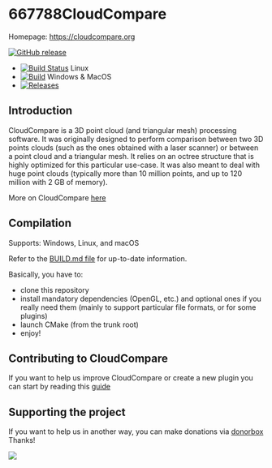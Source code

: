 667788CloudCompare
============

Homepage: https://cloudcompare.org

[![GitHub release](https://img.shields.io/github/release/cloudcompare/trunk.svg)](https://github.com/cloudcompare/trunk/releases)

- [![Build Status](https://travis-ci.org/CloudCompare/CloudCompare.svg?branch=master)](https://travis-ci.org/CloudCompare/CloudCompare) Linux
- [![Build](https://github.com/CloudCompare/CloudCompare/workflows/Build/badge.svg?branch=master)](https://github.com/CloudCompare/CloudCompare/actions?query=workflow%3ABuild+branch%3Amaster) Windows & MacOS
- [![Releases](https://coderelease.io/badge/CloudCompare/CloudCompare)](https://coderelease.io/github/repository/CloudCompare/CloudCompare)

Introduction
------------

CloudCompare is a 3D point cloud (and triangular mesh) processing software.
It was originally designed to perform comparison between two 3D points clouds
(such as the ones obtained with a laser scanner) or between a point cloud and a
triangular mesh. It relies on an octree structure that is highly optimized for
this particular use-case. It was also meant to deal with huge point
clouds (typically more than 10 million points, and up to 120 million with 2 GB
of memory).

More on CloudCompare [here](http://en.wikipedia.org/wiki/CloudCompare)

Compilation
-----------

Supports: Windows, Linux, and macOS

Refer to the [BUILD.md file](BUILD.md) for up-to-date information.

Basically, you have to:
- clone this repository
- install mandatory dependencies (OpenGL,  etc.) and optional ones if you really need them
(mainly to support particular file formats, or for some plugins)
- launch CMake (from the trunk root)
- enjoy!


Contributing to CloudCompare
----------------------------

If you want to help us improve CloudCompare or create a new plugin you can start by reading this [guide](CONTRIBUTING.md)

Supporting the project
----------------------

If you want to help us in another way, you can make donations via [donorbox](https://donorbox.org/support-cloudcompare)
Thanks!

<a href='https://donorbox.org/support-cloudcompare' target="_blank"><img src="https://d1iczxrky3cnb2.cloudfront.net/button-medium-blue.png"></a>
